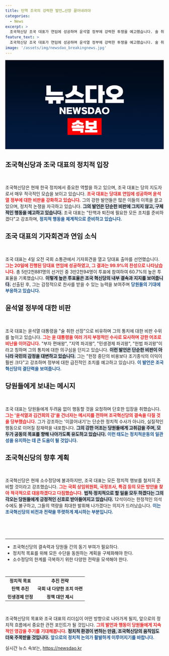 ```yaml
---
title: 탄핵 조국의 강력한 발언…선장 끌어내려야
categories:
  - News
excerpt: >
  조국혁신당 조국 대표가 연임에 성공하며 윤석열 정부에 강력한 투쟁을 예고했습니다. 술 취한 선장이라는 표현으로 비판을 쏟아낸 그는 탄핵과 퇴진을 위한 모든 조치를 준비하겠다고 선언했습니다.
feature_text: >
  조국혁신당 조국 대표가 연임에 성공하며 윤석열 정부에 강력한 투쟁을 예고했습니다. 술 취한 선장이라는 표현으로 비판을 쏟아낸 그는 탄핵과 퇴진을 위한 모든 조치를 준비하겠다고 선언했습니다.
image: '/assets/img/newsdao_breakingnews.jpg'
---
```


<p><img src="/assets/img/newsdao_breakingnews.jpg" alt="cryptoinkorea 속보" /></p>

<h2 data-ke-size="size26">조국혁신당과 조국 대표의 정치적 입장</h2>

<p data-ke-size="size16">&nbsp;</p>

<p>조국혁신당은 현재 한국 정치에서 중요한 역할을 하고 있으며, 조국 대표는 당의 지도자로서 매우 적극적인 모습을 보이고 있습니다. <b><span style="color: #ee2323;">조국 대표는 당대표 연임에 성공하며 윤석열 정부에 대한 비판을 강화하고 있습니다.</span></b> 그의 강한 발언들은 많은 이들의 이목을 끌고 있으며, 정치적 논쟁을 자극하고 있습니다. <b><span style="background-color: #21538527;">그의 발언은 단순한 비판에 그치지 않고, 구체적인 행동을 예고하고 있습니다.</span></b> 조국 대표는 "탄핵과 퇴진에 필요한 모든 조치를 준비하겠다"고 강조하며, <b><span style="color: #1a5490;">정치적 행동을 체계적으로 준비하고 있습니다.</span></b></p>

<h2 data-ke-size="size26">조국 대표의 기자회견과 연임 소식</h2>

<p data-ke-size="size16">&nbsp;</p>

<p>조국 대표는 4일 오전 국회 소통관에서 기자회견을 열고 당대표 출마를 선언했습니다. <b><span style="color: #ee2323;">그는 20일에 진행된 당대표 연임에 성공하였고, 그 결과는 99.9%의 찬성으로 나타났습니다.</span></b> 총 5만2천881명의 선거인 중 3만2천94명이 투표에 참여하여 60.7%의 높은 투표율을 기록했습니다. <b><span style="background-color: #21538527;">이렇게 높은 투표율은 조국 혁신당의 내부 결속과 지지를 보여줍니다.</span></b> 선출된 후, 그는 감정적으로 찬사를 받을 수 있는 능력을 보여주며 <b><span style="color: #1a5490;">당원들의 기대에 부응하고 있습니다.</span></b></p>

<h2 data-ke-size="size26">윤석열 정부에 대한 비판</h2>

<p data-ke-size="size16">&nbsp;</p>

<p>조국 대표는 윤석열 대통령을 "술 취한 선장"으로 비유하며 그의 통치에 대한 비판 수위를 높이고 있습니다. <b><span style="color: #ee2323;">그는 윤 대통령을 여러 가지 부정적인 수사로 묘사하며 강한 어조로 비난을 이어갑니다.</span></b> "부자 편애왕", "지역 파괴왕", "민생경제 파괴왕", "헌법 파괴왕"이라고 칭하며 그의 통치에 대한 의구심을 던지고 있습니다. <b><span style="background-color: #21538527;">이런 발언은 단순한 비판이 아니라 국민의 감정을 대변하고 있습니다.</span></b> 그는 "헌정 중단의 비용보다 조기종식의 이익이 훨씬 크다"고 강조하며 정부에 대한 급진적인 조치를 예고하고 있습니다. <b><span style="color: #1a5490;">이 발언은 조국혁신당의 결단력을 보여줍니다.</span></b></p>

<h2 data-ke-size="size26">당원들에게 보내는 메시지</h2>

<p data-ke-size="size16">&nbsp;</p>

<p>조국 대표는 당원들에게 두려움 없이 행동할 것을 요청하며 단호한 입장을 취했습니다. <b><span style="color: #ee2323;">그는 '윤석열과 김건희의 강'을 건너자는 메시지를 전하며 조국혁신당의 결속을 다질 것을 당부했습니다.</span></b> 그가 강조하는 '이끌어내기'는 단순한 정치적 수사가 아니라, 실질적인 행동으로 이어질 잠재력을 내포합니다. <b><span style="background-color: #21538527;">그의 강한 어조는 당원들에게 고취감을 주며, 모두가 공동의 목표를 향해 나아가도록 유도하고 있습니다.</span></b> <b><span style="color: #1a5490;">이런 태도는 정치적운동의 일관성을 유지하는 데 큰 도움이 될 것입니다.</span></b></p>

<h2 data-ke-size="size26">조국혁신당의 향후 계획</h2>

<p data-ke-size="size16">&nbsp;</p>

<p>조국혁신당은 현재 소수정당에 불과하지만, 조국 대표는 모든 정치적 행보를 철저히 준비할 것이라고 강조했습니다. <b><span style="color: #ee2323;">그는 국회 상임위원회, 국정조사, 특검 등의 모든 방안을 찾아 적극적으로 대응하겠다고 다짐했습니다.</span></b> <b><span style="background-color: #21538527;">법적·정치적으로 할 일을 모두 하겠다는 그의 각오는 당원들에게 긍정적인 신호로 받아들여지고 있습니다.</span></b> 12석이라는 한정적인 의석수에도 불구하고, 그들의 역량을 최대한 발휘해 나가겠다는 의지가 드러났습니다. <b><span style="color: #1a5490;">이는 조국혁신당의 비전과 전략을 뚜렷하게 제시하는 부분입니다.</span></b></p>

<p data-ke-size="size16">&nbsp;</p>

<p><br>
<hr></p>

<ul>
    <li>조국혁신당의 결속력과 당원들 간의 동기 부여가 필요하다.</li>
    <li>정치적 목표를 위해 모든 수단을 동원하는 계획을 구체화해야 한다.</li>
    <li>소수정당의 한계를 극복하기 위한 다양한 전략을 모색해야 한다.</li>
</ul>

<p><br></p>

<table>
    <tr>
        <td style="text-align: center; height: 17px;"><b>정치적 목표</b></td>
        <td style="text-align: center; height: 17px;"><b>추진 전략</b></td>
    </tr>
    <tr>
        <td style="text-align: center; height: 17px;"><b>탄핵 추진</b></td>
        <td style="text-align: center; height: 17px;"><b>국회 내 다양한 조치 마련</b></td>
    </tr>
    <tr>
        <td style="text-align: center; height: 17px;"><b>민생경제 안정</b></td>
        <td style="text-align: center; height: 17px;"><b>정책 대안 제시</b></td>
    </tr>
</table>

<p data-ke-size="size16">&nbsp;</p> 

<p>조국혁신당의 목표와 조국 대표의 리더십이 어떤 방향으로 나아가게 될지, 앞으로의 정치적 흐름에서 중요한 관전 포인트가 될 것입니다. <b><span style="color: #ee2323;">그의 발언과 행동이 당원들에게 지속적인 영감을 주기를 기대해봅니다.</span></b> <b><span style="background-color: #21538527;">정치적 환경이 변하는 만큼, 조국혁신당의 움직임도 더욱 주목받을 것입니다.</span></b> <b><span style="color: #1a5490;">앞으로의 정치적 논의가 활발하게 이루어지기를 바랍니다.</span></b></p>
실시간 뉴스 속보는, <a href="https://newsdao.kr" rel="dofollow">https://newsdao.kr</a>


